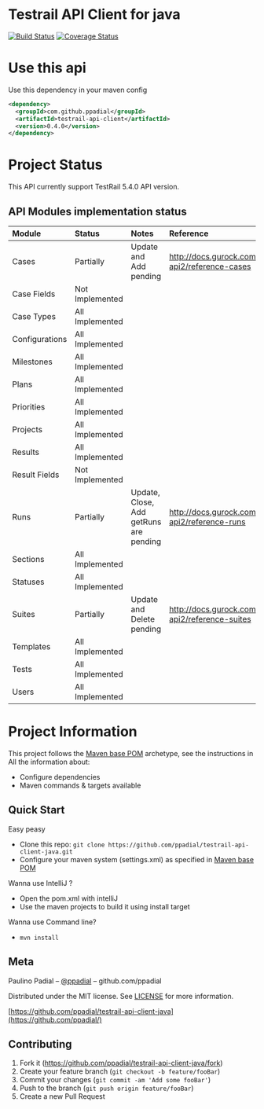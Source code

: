 # Testrail API Client for java
[![Build Status](https://travis-ci.org/ppadial/testrail-api-client-java.svg?branch=master)]((https://travis-ci.org/ppadial/testrail-api-client-java.svg?branch=master)](https://travis-ci.org/ppadial/testrail-api-client-java))
[![Coverage Status](https://coveralls.io/repos/github/ppadial/testrail-api-client-java/badge.svg?branch=master)](https://coveralls.io/github/ppadial/testrail-api-client-java?branch=master)

# Use this api

Use this dependency in your maven config
```xml
<dependency>
  <groupId>com.github.ppadial</groupId>
  <artifactId>testrail-api-client</artifactId>
  <version>0.4.0</version>
</dependency>
```


# Project Status
This API currently support TestRail 5.4.0 API version.

## API Modules implementation status
| Module          | Status          | Notes | Reference |
| :---            | :----           | :---        | :--- |
| Cases           | Partially       | Update and Add pending | http://docs.gurock.com/testrail-api2/reference-cases |
| Case Fields     | Not Implemented | | |
| Case Types      | All Implemented | | |
| Configurations  | All Implemented | | |
| Milestones      | All Implemented | | |
| Plans           | All Implemented | | |
| Priorities      | All Implemented | | |
| Projects        | All Implemented | | |
| Results         | All Implemented | | |
| Result Fields   | Not Implemented | | |
| Runs            | Partially       | Update, Close, Add getRuns are pending | http://docs.gurock.com/testrail-api2/reference-runs |
| Sections        | All Implemented | | |
| Statuses        | All Implemented | | |
| Suites          | Partially       | Update and Delete pending | http://docs.gurock.com/testrail-api2/reference-suites |
| Templates       | All Implemented | | |
| Tests           | All Implemented | | |
| Users           | All Implemented | | |



# Project Information

This project follows the [Maven base POM](https://github.com/ppadial/mavenbase) archetype, see the instructions in 
All the information about:
* Configure dependencies
* Maven commands & targets available

## Quick Start

Easy peasy
* Clone this repo: `git clone https://github.com/ppadial/testrail-api-client-java.git`
* Configure your maven system (settings.xml) as specified in [Maven base POM](https://github.com/ppadial/mavenbase)

Wanna use IntelliJ ?
* Open the pom.xml with intelliJ
* Use the maven projects to build it using install target

Wanna use Command line?
* `mvn install`

## Meta

Paulino Padial – [@ppadial](https://github.com/ppadial) – github.com/ppadial

Distributed under the MIT license. See [LICENSE](LICENSE) for more information.

[https://github.com/ppadial/testrail-api-client-java](https://github.com/ppadial/)

## Contributing

1. Fork it (<https://github.com/ppadial/testrail-api-client-java/fork>)
2. Create your feature branch (`git checkout -b feature/fooBar`)
3. Commit your changes (`git commit -am 'Add some fooBar'`)
4. Push to the branch (`git push origin feature/fooBar`)
5. Create a new Pull Request

<!-- Markdown link & img dfn's -->
[wiki]: https://github.com/ppadial/testrail-api-client-java/wiki
